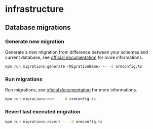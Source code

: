 # infrastructure

## Database migrations

### Generate new migration

Generate a new migration from difference between your schemas and current database, see [official documentation](https://typeorm.io/migrations#generating-migrations) for more informations.

```sh
npm run migrations:generate <MigrationName> -- -d ormconfig.ts
```

### Run migrations

Run migrations, see [oficial documentation](https://typeorm.io/migrations#running-and-reverting-migrations) for more informations.

```sh
npm run migrations:run -- -d ormconfig.ts
```

### Revert last executed migration

```sh
npm run migrations:revert -- -d ormconfig.ts
```
